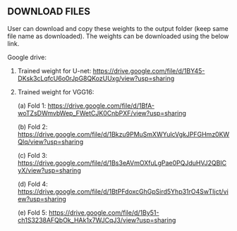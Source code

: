 ## DOWNLOAD FILES

User can download and copy these weights to the output folder (keep same file name as downloaded). The weights can be downloaded using the below link.

Google drive:

1. Trained weight for U-net: https://drive.google.com/file/d/1BY45-DKsk3cLqfcU6o0rJpG8QKozUUxg/view?usp=sharing

2. Trained weight for VGG16: 
   
   (a) Fold 1: https://drive.google.com/file/d/1BfA-woTZsDWmvbWep_FWetCJK0CnbPXF/view?usp=sharing
   
   (b) Fold 2: https://drive.google.com/file/d/1Bkzu9PMuSmXWYulcVgkJPFGHmz0KWQlq/view?usp=sharing
   
   (c) Fold 3: https://drive.google.com/file/d/1Bs3eAVmOXfuLgPae0PQJduHVJ2QBICyX/view?usp=sharing
   
   (d) Fold 4: https://drive.google.com/file/d/1BtPFdoxcGhGpSird5Yhp31rO4SwTIjct/view?usp=sharing
   
   (e) Fold 5: https://drive.google.com/file/d/1By51-ch1S3238AFQbOk_HAk1x7WJCqJ3/view?usp=sharing



